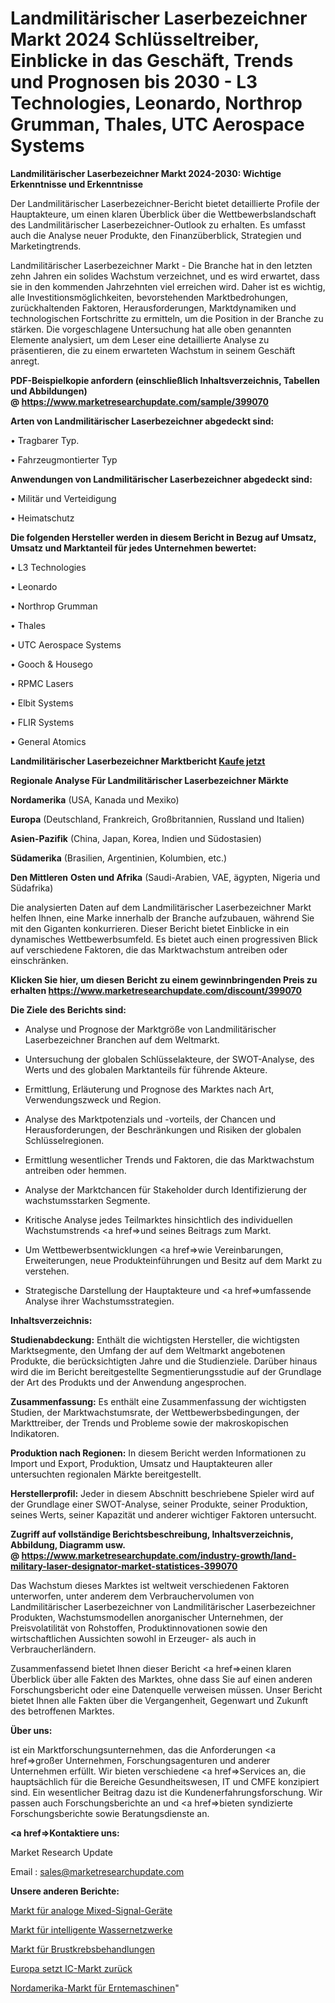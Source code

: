 # Landmilitärischer Laserbezeichner Markt 2024 Schlüsseltreiber, Einblicke in das Geschäft, Trends und Prognosen bis 2030 - L3 Technologies, Leonardo, Northrop Grumman, Thales, UTC Aerospace Systems

<strong>Landmilitärischer Laserbezeichner Markt 2024-2030: Wichtige Erkenntnisse und Erkenntnisse</strong>

Der Landmilitärischer Laserbezeichner-Bericht bietet detaillierte Profile der Hauptakteure, um einen klaren Überblick über die Wettbewerbslandschaft des Landmilitärischer Laserbezeichner-Outlook zu erhalten. Es umfasst auch die Analyse neuer Produkte, den Finanzüberblick, Strategien und Marketingtrends.

Landmilitärischer Laserbezeichner Markt - Die Branche hat in den letzten zehn Jahren ein solides Wachstum verzeichnet, und es wird erwartet, dass sie in den kommenden Jahrzehnten viel erreichen wird. Daher ist es wichtig, alle Investitionsmöglichkeiten, bevorstehenden Marktbedrohungen, zurückhaltenden Faktoren, Herausforderungen, Marktdynamiken und technologischen Fortschritte zu ermitteln, um die Position in der Branche zu stärken. Die vorgeschlagene Untersuchung hat alle oben genannten Elemente analysiert, um dem Leser eine detaillierte Analyse zu präsentieren, die zu einem erwarteten Wachstum in seinem Geschäft anregt.

<strong><b>PDF-Beispielkopie anfordern (einschließlich Inhaltsverzeichnis, Tabellen und Abbildungen) @ </b></strong><strong><a href=https://www.marketresearchupdate.com/sample/399070><strong>https://www.marketresearchupdate.com/sample/399070</u></a></strong></strong>

<strong>Arten von Landmilitärischer Laserbezeichner abgedeckt sind:</strong>

• Tragbarer Typ.

• Fahrzeugmontierter Typ

<strong>Anwendungen von Landmilitärischer Laserbezeichner abgedeckt sind:</strong>

• Militär und Verteidigung

• Heimatschutz

<strong>Die folgenden Hersteller werden in diesem Bericht in Bezug auf Umsatz, Umsatz und Marktanteil für jedes Unternehmen bewertet:</strong>

• L3 Technologies

• Leonardo

• Northrop Grumman

• Thales

• UTC Aerospace Systems

• Gooch & Housego

• RPMC Lasers

• Elbit Systems

• FLIR Systems

• General Atomics

<strong>Landmilitärischer Laserbezeichner Marktbericht <a href=https://www.marketresearchupdate.com/buynow/399070>Kaufe jetzt</a></strong>

<strong>Regionale Analyse Für Landmilitärischer Laserbezeichner Märkte</strong>

<strong>Nordamerika</strong> (USA, Kanada und Mexiko)

<strong>Europa</strong> (Deutschland, Frankreich, Großbritannien, Russland und Italien)

<strong>Asien-Pazifik</strong> (China, Japan, Korea, Indien und Südostasien)

<strong>Südamerika</strong> (Brasilien, Argentinien, Kolumbien, etc.)

<strong>Den Mittleren</strong> <strong>Osten und Afrika</strong> (Saudi-Arabien, VAE, ägypten, Nigeria und Südafrika)

Die analysierten Daten auf dem Landmilitärischer Laserbezeichner Markt helfen Ihnen, eine Marke innerhalb der Branche aufzubauen, während Sie mit den Giganten konkurrieren. Dieser Bericht bietet Einblicke in ein dynamisches Wettbewerbsumfeld. Es bietet auch einen progressiven Blick auf verschiedene Faktoren, die das Marktwachstum antreiben oder einschränken.

<strong>Klicken Sie hier, um diesen Bericht zu einem gewinnbringenden Preis zu erhalten
</strong><strong><a href=https://www.marketresearchupdate.com/discount/399070>https://www.marketresearchupdate.com/discount/399070</b></u></strong></a>

<strong>Die Ziele des Berichts sind:</strong>

- Analyse und Prognose der Marktgröße von Landmilitärischer Laserbezeichner Branchen auf dem Weltmarkt.

- Untersuchung der globalen Schlüsselakteure, der SWOT-Analyse, des Werts und des globalen Marktanteils für führende Akteure.

- Ermittlung, Erläuterung und Prognose des Marktes nach Art, Verwendungszweck und Region.

- Analyse des Marktpotenzials und -vorteils, der Chancen und Herausforderungen, der Beschränkungen und Risiken der globalen Schlüsselregionen.

- Ermittlung wesentlicher Trends und Faktoren, die das Marktwachstum antreiben oder hemmen.

- Analyse der Marktchancen für Stakeholder durch Identifizierung der wachstumsstarken Segmente.

- Kritische Analyse jedes Teilmarktes hinsichtlich des individuellen Wachstumstrends <a href=>und</a> seines Beitrags zum Markt.

- Um Wettbewerbsentwicklungen <a href=>wie</a> Vereinbarungen, Erweiterungen, neue Produkteinführungen und Besitz auf dem Markt zu verstehen.

- Strategische Darstellung der Hauptakteure und <a href=>umfas</a>sende Analyse ihrer Wachstumsstrategien.

<strong>Inhaltsverzeichnis:</strong>

<strong>Studienabdeckung:</strong> Enthält die wichtigsten Hersteller, die wichtigsten Marktsegmente, den Umfang der auf dem Weltmarkt angebotenen Produkte, die berücksichtigten Jahre und die Studienziele. Darüber hinaus wird die im Bericht bereitgestellte Segmentierungsstudie auf der Grundlage der Art des Produkts und der Anwendung angesprochen.

<strong>Zusammenfassung:</strong> Es enthält eine Zusammenfassung der wichtigsten Studien, der Marktwachstumsrate, der Wettbewerbsbedingungen, der Markttreiber, der Trends und Probleme sowie der makroskopischen Indikatoren.

<strong>Produktion nach Regionen:</strong> In diesem Bericht werden Informationen zu Import und Export, Produktion, Umsatz und Hauptakteuren aller untersuchten regionalen Märkte bereitgestellt.

<strong>Herstellerprofil:</strong> Jeder in diesem Abschnitt beschriebene Spieler wird auf der Grundlage einer SWOT-Analyse, seiner Produkte, seiner Produktion, seines Werts, seiner Kapazität und anderer wichtiger Faktoren untersucht.

<strong><b>Zugriff auf vollständige Berichtsbeschreibung, Inhaltsverzeichnis, Abbildung, Diagramm usw. @ </b></strong><strong><a href=https://www.marketresearchupdate.com/industry-growth/land-military-laser-designator-market-statistices-399070>https://www.marketresearchupdate.com/industry-growth/land-military-laser-designator-market-statistices-399070</a></strong>

Das Wachstum dieses Marktes ist weltweit verschiedenen Faktoren unterworfen, unter anderem dem Verbrauchervolumen von Landmilitärischer Laserbezeichner von Landmilitärischer Laserbezeichner Produkten, Wachstumsmodellen anorganischer Unternehmen, der Preisvolatilität von Rohstoffen, Produktinnovationen sowie den wirtschaftlichen Aussichten sowohl in Erzeuger- als auch in Verbraucherländern.

Zusammenfassend bietet Ihnen dieser Bericht <a href=>einen</a> klaren Überblick über alle Fakten des Marktes, ohne dass Sie auf einen anderen Forschungsbericht oder eine Datenquelle verweisen müssen. Unser Bericht bietet Ihnen alle Fakten über die Vergangenheit, Gegenwart und Zukunft des betroffenen Marktes.

<strong>Über uns:</strong>

 ist ein Marktforschungsunternehmen, das die Anforderungen <a href=>großer</a> Unternehmen, Forschungsagenturen und anderer Unternehmen erfüllt. Wir bieten verschiedene <a href=>Services</a> an, die hauptsächlich für die Bereiche Gesundheitswesen, IT und CMFE konzipiert sind. Ein wesentlicher Beitrag dazu ist die Kundenerfahrungsforschung. Wir passen auch Forschungsberichte an und <a href=>bieten</a> syndizierte Forschungsberichte sowie Beratungsdienste an.

<strong><a href=>Kontaktiere uns:</a></strong>

Market Research Update

Email : sales@marketresearchupdate.com

<strong>Unsere anderen Berichte:</strong>

<a href=https://www.linkedin.com/pulse/analog-mixed-signal-device-market-size-growth-set-surge>Markt für analoge Mixed-Signal-Geräte</a>

<a href=https://www.linkedin.com/pulse/smart-water-network-market-size-trends-consumption-future>Markt für intelligente Wassernetzwerke</a>

<a href=https://www.linkedin.com/pulse/breast-cancer-treatment-market-size-trends-consumption>Markt für Brustkrebsbehandlungen</a>

<a href=https://www.linkedin.com/pulse/europe-reset-ic-market-2023-pointing-capture>Europa setzt IC-Markt zurück</a>

<a href=https://www.linkedin.com/pulse/north-america-crop-harvesting-machinery-market-2023-top>Nordamerika-Markt für Erntemaschinen</a>"
